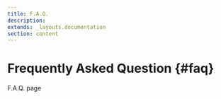 ```yaml
---
title: F.A.Q.
description: 
extends: _layouts.documentation
section: content
---
```


# Frequently Asked Question {#faq}

F.A.Q. page